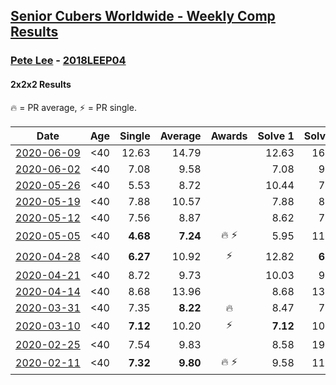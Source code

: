 <style>table {white-space: nowrap;}</style>

## [Senior Cubers Worldwide - Weekly Comp Results](/scw-comp/results/)
### [Pete Lee](README.md) - [2018LEEP04](https://www.worldcubeassociation.org/persons/2018LEEP04?event=222)
#### 2x2x2 Results

<span style="white-space: nowrap;">🔥 = PR average</span>, <span style="white-space: nowrap;">⚡ = PR single</span>.

| Date | Age | Single | Average | Awards | Solve 1 | Solve 2 | Solve 3 | Solve 4 | Solve 5 | Video |
| :--: | :--: | --: | --: | :--: | --: | --: | --: | --: | --: | :-- |
| [2020-06-09](../../results/2020-06-09/222.md) | <40 | 12.63 | 14.79 |  | 12.63 | 16.71 | 13.90 | 13.77 | 18.13 | [Desktop](https://www.facebook.com/events/903549840109576/permalink/906719076459319) / [Mobile](https://m.facebook.com/events/903549840109576?view=permalink&id=906719076459319) |
| [2020-06-02](../../results/2020-06-02/222.md) | <40 | 7.08 | 9.58 |  | 7.08 | 9.24 | 11.27 | 9.50 | 10.01 | [Desktop](https://www.facebook.com/events/3373950429496747/permalink/3379309468960843) / [Mobile](https://m.facebook.com/events/3373950429496747?view=permalink&id=3379309468960843) |
| [2020-05-26](../../results/2020-05-26/222.md) | <40 | 5.53 | 8.72 |  | 10.44 | 7.88 | 8.43 | 9.85 | 5.53 | [Desktop](https://www.facebook.com/events/688407551989463/permalink/691223218374563) / [Mobile](https://m.facebook.com/events/688407551989463?view=permalink&id=691223218374563) |
| [2020-05-19](../../results/2020-05-19/222.md) | <40 | 7.88 | 10.57 |  | 7.88 | 8.55 | 11.24 | 11.92 | 13.94 | [Desktop](https://www.facebook.com/events/1880761498725633/permalink/1886830094785440) / [Mobile](https://m.facebook.com/events/1880761498725633?view=permalink&id=1886830094785440) |
| [2020-05-12](../../results/2020-05-12/222.md) | <40 | 7.56 | 8.87 |  | 8.62 | 7.56 | DNF | 9.24 | 8.76 | [Desktop](https://www.facebook.com/events/546188069600739/permalink/550262485859964) / [Mobile](https://m.facebook.com/events/546188069600739?view=permalink&id=550262485859964) |
| [2020-05-05](../../results/2020-05-05/222.md) | <40 | **4.68** | **7.24** | 🔥 ⚡ | 5.95 | 11.98 | **4.68** | 6.76 | 9.00 | [Desktop](https://www.facebook.com/events/3313106775587396/permalink/3316052955292778) / [Mobile](https://m.facebook.com/events/3313106775587396?view=permalink&id=3316052955292778) |
| [2020-04-28](../../results/2020-04-28/222.md) | <40 | **6.27** | 10.92 | ⚡ | 12.82 | **6.27** | 11.44 | 8.51 | DNF | [Desktop](https://www.facebook.com/events/535188653858103/permalink/537622746948027) / [Mobile](https://m.facebook.com/events/535188653858103?view=permalink&id=537622746948027) |
| [2020-04-21](../../results/2020-04-21/222.md) | <40 | 8.72 | 9.73 |  | 10.03 | 9.96 | 9.20 | 12.60 | 8.72 | [Desktop](https://www.facebook.com/events/880278499062375/permalink/883320602091498) / [Mobile](https://m.facebook.com/events/880278499062375?view=permalink&id=883320602091498) |
| [2020-04-14](../../results/2020-04-14/222.md) | <40 | 8.68 | 13.96 |  | 8.68 | 13.33 | 11.11 | 18.66 | 17.45 | [Desktop](https://www.facebook.com/events/982619255468618/permalink/985948781802332) / [Mobile](https://m.facebook.com/events/982619255468618?view=permalink&id=985948781802332) |
| [2020-03-31](../../results/2020-03-31/222.md) | <40 | 7.35 | **8.22** | 🔥 | 8.47 | 7.35 | 8.27 | 7.91 | 25.04 | [Desktop](https://www.facebook.com/events/637372103486119/permalink/639529199937076) / [Mobile](https://m.facebook.com/events/637372103486119?view=permalink&id=639529199937076) |
| [2020-03-10](../../results/2020-03-10/222.md) | <40 | **7.12** | 10.20 | ⚡ | **7.12** | 10.38 | 9.88 | 10.34 | 13.64 | [Desktop](https://www.facebook.com/events/654143022005686/permalink/657880148298640) / [Mobile](https://m.facebook.com/events/654143022005686?view=permalink&id=657880148298640) |
| [2020-02-25](../../results/2020-02-25/222.md) | <40 | 7.54 | 9.83 |  | 8.58 | 19.04 | 10.07 | 7.54 | 10.85 | [Desktop](https://www.facebook.com/events/2972213492840148/permalink/2982626551798842) / [Mobile](https://m.facebook.com/events/2972213492840148?view=permalink&id=2982626551798842) |
| [2020-02-11](../../results/2020-02-11/222.md) | <40 | **7.32** | **9.80** | 🔥 ⚡ | 9.58 | 11.78 | 8.05 | **7.32** | 12.03 | [Desktop](https://www.facebook.com/events/176704156956327/permalink/179850233308386) / [Mobile](https://m.facebook.com/events/176704156956327?view=permalink&id=179850233308386) |


<!-- Global site tag (gtag.js) - Google Analytics -->
<script async src="https://www.googletagmanager.com/gtag/js?id=UA-86348435-3"></script>
<script>window.dataLayer = window.dataLayer || []; function gtag() {dataLayer.push(arguments);} gtag('js', new Date()); gtag('config', 'UA-86348435-3');</script>
